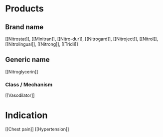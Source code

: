 # Products

## Brand name
[[Nitrostat]], [[Minitran]], [[Nitro-dur]], [[Nitrogard]], [[Nitroject]], [[Nitrol]], [[Nitrolingual]], [[Nitrong]], [[Tridil]]

## Generic name
[[Nitroglycerin]]

### Class / Mechanism
[[Vasodilator]]

# Indication
[[Chest pain]]
[[Hypertension]]